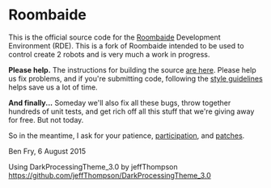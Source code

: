 Roombaide
==========

This is the official source code for the [Roombaide](http://iaroc.org) Development Environment (RDE).
This is a fork of Roombaide intended to be used to control create 2 robots and is very much a work in progress.

__Please help.__
The instructions for building the source [are here](https://github.com/roombaide/roombaide/wiki/Build-Instructions).
Please help us fix problems, and if you're submitting code, following the [style guidelines](https://github.com/roombaide/roombaide/wiki/Style-Guidelines) helps save us a lot of time.

__And finally...__
Someday we'll also fix all these bugs, throw together hundreds of unit tests, and get rich off all this stuff that we're giving away for free. But not today.

So in the meantime, I ask for your patience,
[participation](https://github.com/roombaide/roombaide/wiki/Project-List),
and [patches](https://github.com/roombaide/roombaide/pulls).

Ben Fry, 6 August 2015

Using DarkProcessingTheme_3.0 by jeffThompson https://github.com/jeffThompson/DarkProcessingTheme_3.0
